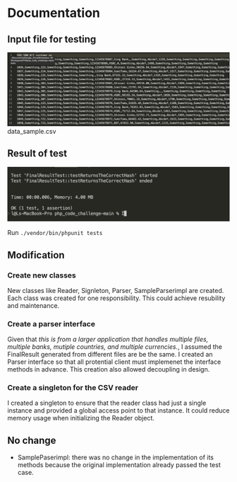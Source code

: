 # Documentation #


## Input file for testing
<img src="Images/Input.png">
data_sample.csv

## Result of test
<img src="Images/Result.png">

Run `./vendor/bin/phpunit tests`

## Modification

### Create new classes
New classes like Reader, Signleton, Parser, SampleParserimpl are created. Each class was created for one responsibility.  This could achieve resubility and maintenance.


### Create a parser interface
Given that *this is from a larger application that handles multiple files, multiple banks, mutiple countries, and multiple currencies.*, I assumed the FinalResult generated from different files are be the same. I created an Parser interface so that all protential client must implemenet the interface methods in advance. This creation also allowed decoupling in design.


### Create a singleton for the CSV reader
I created a singleton to ensure that the reader class had just a single instance and provided a global access point to that instance. It could reduce memory usage when initializing the Reader object.

## No change
- SamplePaserimpl: there was no change in the implementation of its methods because the original implementation already passed the test case. 